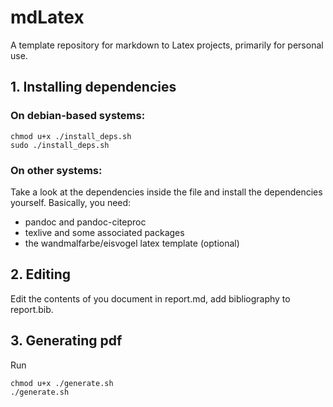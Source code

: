 # mdLatex
A template repository for markdown to Latex projects, primarily for personal use.


## 1. Installing dependencies

### On debian-based systems:
```shell
chmod u+x ./install_deps.sh
sudo ./install_deps.sh
```
### On other systems:

Take a look at the dependencies inside the file and install the dependencies yourself.
Basically, you need:
 - pandoc and pandoc-citeproc
 - texlive and some associated packages
 - the wandmalfarbe/eisvogel latex template (optional)


## 2. Editing

Edit the contents of you document in report.md, add bibliography to report.bib.


## 3. Generating pdf

Run
```
chmod u+x ./generate.sh
./generate.sh
```
